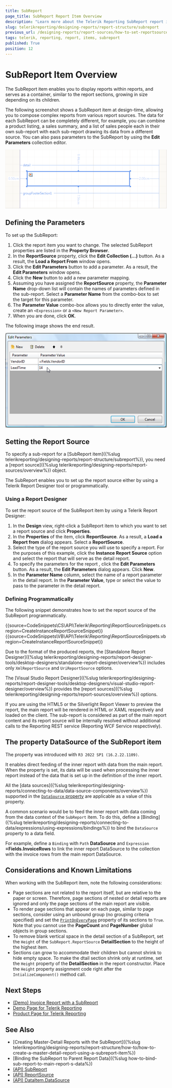 ```yaml
---
title: SubReport
page_title: SubReport Report Item Overview
description: "Learn more about the Telerik Reporting SubReport report item, how to define its parameters and set its report source."
slug: telerikreporting/designing-reports/report-structure/subreport
previous_url: /designing-reports/report-sources/how-to-set-reportsource-for-subreport, /report-items-sub-report
tags: telerik, reporting, report, items, subreport
published: True
position: 12
---
```


# SubReport Item Overview

The SubReport item enables you to display reports within reports, and serves as a container, similar to the report sections, growing in size depending on its children. 

The following screenshot shows a SubReport item at design-time, allowing you to compose complex reports from various report sources. The data for each SubReport can be completely different, for example, you can combine a product listing, a sales summary, and a list of sales people each in their own sub-report with each sub-report drawing its data from a different source. You can also pass parameters to the SubReport by using the **Edit Parameters** collection editor.

![SubReport item in the Report Designer](images/Subreport.png)

## Defining the Parameters

To set up the SubReport:

1. Click the report item you want to change. The selected SubReport properties are listed in the __Property Browser__.
1. In the __ReportSource__ property, click the __Edit Collection (…)__ button. As a result, the __Load a Report From__ window opens. 
1. Click the __Edit Parameters__ button to add a parameter. As a result, the __Edit Parameters__ window opens. 
1. Click the __New__ button to add a new parameter mapping. 
1. Assuming you have assigned the __ReportSource__ property, the __Parameter Name__ drop-down list will contain the names of parameters defined in the sub-report. Select a __Parameter Name__ from the combo-box to set the target for this parameter. 
1. The __Parameter Value__ combo-box allows you to directly enter the value, create an `<Expression>` or a `<New Report Parameter>`. 
1. When you are done, click __OK__. 

The following image shows the end result. 

![A SubReport with set parameters](images/DesignSubReport001.png)

## Setting the Report Source

To specify a sub-report for a [SubReport item]({%slug telerikreporting/designing-reports/report-structure/subreport%}), you need a [report source]({%slug telerikreporting/designing-reports/report-sources/overview%}) object.

The SubReport enables you to set up the report source either by using a Telerik Report Designer tool or programmatically. 

### Using a Report Designer

To set the report source of the SubReport item by using a Telerik Report Designer: 

1. In the **Design** view, right-click a SubReport item to which you want to set a report source and click __Properties__. 
1. In the __Properties__ of the item, click __ReportSource__. As a result, a **Load a Report from** dialog appears. Select a __ReportSource__. 
1. Select the type of the report source you will use to specify a report. For the purposes of this example, click the __Instance Report Source__ option and select the report that will serve as the detail report. 
1. To specify the parameters for the report , click the __Edit Parameters__ button. As a result, the __Edit Parameters__ dialog appears. Click __New__. 
1. In the __Parameter Name__ column, select the name of a report parameter in the detail report. In the __Parameter Value__, type or select the value to pass to the parameter in the detail report. 

### Defining Programmatically

The following snippet demonstrates how to set the report source of the SubReport programmatically. 

{{source=CodeSnippets\CS\API\Telerik\Reporting\ReportSourceSnippets.cs region=CreateInstanceReportSourceSnippet}}
{{source=CodeSnippets\VB\API\Telerik\Reporting\ReportSourceSnippets.vb region=CreateInstanceReportSourceSnippet}}

Due to the format of the produced reports, the [Standalone Report Designer]({%slug telerikreporting/designing-reports/report-designer-tools/desktop-designers/standalone-report-designer/overview%}) includes only `XmlReportSource` and `UriReportSource` options. 

The [Visual Studio Report Designer]({%slug telerikreporting/designing-reports/report-designer-tools/desktop-designers/visual-studio-report-designer/overview%}) provides the [report sources]({%slug telerikreporting/designing-reports/report-sources/overview%}) options.

If you are using the HTML5 or the Silverlight Report Viewer to preview the report, the main report will be rendered in HTML or XAML respectively and loaded on the client. The sub-report is considered as part of the main report content and its report source will be internally resolved without additional calls to the Reporting REST service (Reporting WCF Service respectively).  

## The property DataSource of the SubReport item

The property was introduced with `R3 2022 SP1 (16.2.22.1109)`. 

It enables direct feeding of the inner report with data from the main report. When the property is set, its data will be used when processing the inner report instead of the data that is set up in the definition of the inner report.

All the [data sources]({%slug telerikreporting/designing-reports/connecting-to-data/data-source-components/overview%}) supported in the [`DataSource` property](/reporting/api/Telerik.Reporting.DataItem.html#Telerik_Reporting_DataItem_DataSource) are applicable as a value of this property. 

A common scenario would be to feed the inner report with data coming from the data context of the `SubReport` item. To do this, define a [Binding]({%slug telerikreporting/designing-reports/connecting-to-data/expressions/using-expressions/bindings%}) to bind the `DataSource` property to a data field. 

For example, define a `Binding` with `Path` __DataSource__ and `Expression` __=Fields.InvoiceRows__ to link the inner report DataSource to the collection with the invoice rows from the main report DataSource.

## Considerations and Known Limitations

When working with the SubReport item, note the following considerations: 

* Page sections are not related to the report itself, but are relative to the paper or screen. Therefore, page sections of nested or detail reports are ignored and only the page sections of the main report are visible. 
* To render page sections that appear on each page, similar to page sections, consider using an unbound group (no grouping criteria specified) and set the [`PrintOnEveryPage`](/reporting/api/Telerik.Reporting.GroupSection#Telerik_Reporting_GroupSection_PrintOnEveryPage) property of its sections to `True`. Note that you cannot use the __PageCount__ and __PageNumber__ global objects in group sections.
* To remove blank vertical space in the detail section of a SubReport, set the `Height` of the `SubReport.ReportSource` __DetailSection__ to the height of the highest item. 
* Sections can grow to accommodate their children but cannot shrink to hide empty space. To make the dtail section shrink only at runtime, set the `Height` property of the __DetailSection__ in the report constructor. Place the `Height` property assignment code right after the `IntializeComponent()` method call.

## Next Steps 

* [(Demo) Invoice Report with a SubReport](https://demos.telerik.com/reporting/invoice) 
* [Demo Page for Telerik Reporting](https://demos.telerik.com/reporting) 
* [Product Page for Telerik Reporting](https://www.telerik.com/products/reporting)

## See Also

* [Creating Master-Detail Reports with the SubReport]({%slug telerikreporting/designing-reports/report-structure/how-to/how-to-create-a-master-detail-report-using-a-subreport-item%})
* [Binding the SubReport to Parent Report Data]({%slug how-to-bind-sub-report-to-main-report-s-data%})
* [(API) SubReport](/reporting/api/Telerik.Reporting.SubReport)
* [(API) ReportSource](/reporting/api/Telerik.Reporting.SubReport#Telerik_Reporting_SubReport_ReportSource)
* [(API) DataItem.DataSource](/reporting/api/Telerik.Reporting.DataItem.html#Telerik_Reporting_DataItem_DataSource)
